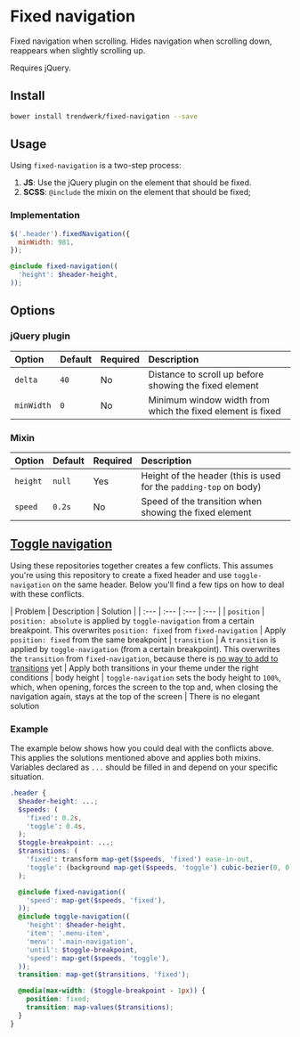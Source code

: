 # Fixed navigation
Fixed navigation when scrolling. Hides navigation when scrolling down, reappears when slightly scrolling up.

Requires jQuery.

## Install
```sh
bower install trendwerk/fixed-navigation --save
```

## Usage
Using `fixed-navigation` is a two-step process:

1. **JS**: Use the jQuery plugin on the element that should be fixed.
2. **SCSS**: `@include` the mixin on the element that should be fixed;

### Implementation

```js
$('.header').fixedNavigation({
  minWidth: 981,
});
```

```scss
@include fixed-navigation((
  'height': $header-height,
));
```

## Options

### jQuery plugin

| Option | Default | Required | Description |
| :--- | :--- | :--- | :--- |
| `delta` | `40` | No | Distance to scroll up before showing the fixed element
| `minWidth` | `0` | No | Minimum window width from which the fixed element is fixed

### Mixin

| Option | Default | Required | Description |
| :--- | :--- | :--- | :--- |
| `height` | `null` | Yes | Height of the header (this is used for the `padding-top` on body)
| `speed` | `0.2s` | No | Speed of the transition when showing the fixed element

## [Toggle navigation](https://github.com/trendwerk/toggle-navigation)
Using these repositories together creates a few conflicts. This assumes you're using this repository to create a fixed header and use `toggle-navigation` on the same header. Below you'll find a few tips on how to deal with these conflicts.

| Problem | Description | Solution |
| :--- | :--- | :--- | :--- |
| `position` | `position: absolute` is applied by `toggle-navigation` from a certain breakpoint. This overwrites `position: fixed` from `fixed-navigation` | Apply `position: fixed` from the same breakpoint
| `transition` | A `transition` is applied by `toggle-navigation` (from a certain breakpoint). This overwrites the `transition` from `fixed-navigation`, because there is [no way to add to transitions](https://github.com/sass/sass/issues/249) yet | Apply both transitions in your theme under the right conditions
| body height | `toggle-navigation` sets the body height to `100%`, which, when opening, forces the screen to the top and, when closing the navigation again, stays at the top of the screen | There is no elegant solution


### Example
The example below shows how you could deal with the conflicts above. This applies the solutions mentioned above and applies both mixins. Variables declared as `...` should be filled in and depend on your specific situation.

```scss
.header {
  $header-height: ...;
  $speeds: (
    'fixed': 0.2s,
    'toggle': 0.4s,
  );
  $toggle-breakpoint: ...;
  $transitions: (
    'fixed': transform map-get($speeds, 'fixed') ease-in-out,
    'toggle': (background map-get($speeds, 'toggle') cubic-bezier(0, 0, 0, 1), height map-get($speeds, 'toggle') cubic-bezier(0, 0, 0, 1)),
  );

  @include fixed-navigation((
    'speed': map-get($speeds, 'fixed'),
  ));
  @include toggle-navigation((
    'height': $header-height,
    'item': '.menu-item',
    'menu': '.main-navigation',
    'until': $toggle-breakpoint,
    'speed': map-get($speeds, 'toggle'),
  ));
  transition: map-get($transitions, 'fixed');

  @media(max-width: ($toggle-breakpoint - 1px)) {
    position: fixed;
    transition: map-values($transitions);
  }
}
```
